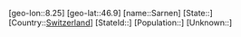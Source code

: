 ﻿---
location: [46.9,8.25]
type: City
tags:
- geo/City


SpocWebEntityId: 33958
isDeleted: false
confidential: public

---
[geo-lon::8.25]
[geo-lat::46.9]
[name::Sarnen]
[State::]
[Country::[Switzerland](geo/Continent/Europe/Switzerland.md)]
[StateId::]
[Population::]
[Unknown::]

